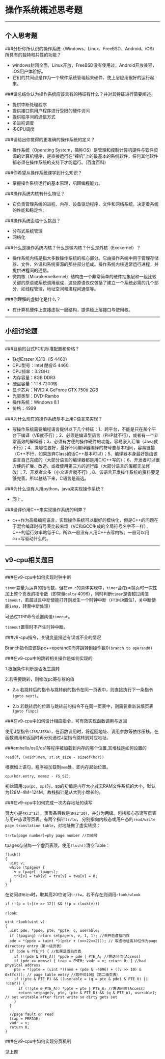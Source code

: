 # 操作系统概述思考题

* * *

## 个人思考题

###分析你所认识的操作系统（Windows、Linux、FreeBSD、Android、iOS）所具有的独特和共性的功能？

* windows封闭全面，Linux开放，FreeBSD没有使用过，Android开放兼容，IOS用户体验好。
* 它们的共同点是作为一个软件系统管理起来硬件，使上层应用很好的运行起来。


###请总结你认为操作系统应该具有的特征有什么？并对其特征进行简要阐述。

* 提供中断处理程序
*	提供接口供用户程序进行受限的硬件访问
*	提供程序间的通信方式
*	多进程调度
*	多CPU调度

###请给出你觉得的更准确的操作系统的定义？

* 操作系统（Operating System，简称OS）是管理和控制计算机硬件与软件资源的计算机程序，是直接运行在“裸机”上的最基本的系统软件，任何其他软件都必须在操作系统的支持下才能运行。(百度百科)

###你希望从操作系统课学到什么知识？

* 掌握操作系统运行的基本原理，巩固编程能力。


###操作系统内核有什么特征？

* 它负责管理系统的进程、内存、设备驱动程序、文件和网络系统，决定着系统的性能和稳定性。

###操作系统面临什么挑战？

* 分布式系统管理
* 网络化


###什么是操作系统内核？什么是微内核？什么是外核（Exokernel）？

* 操作系统内核是指大多数操作系统的核心部分。它由操作系统中用于管理存储器、文件、外设和系统资源的那些部分组成。操作系统内核通常运行进程，并提供进程间的通信。
* 微内核（Microkernelkernel）结构由一个非常简单的硬件抽象层和一组比较关键的原语或系统调用组成，这些原语仅仅包括了建立一个系统必需的几个部分，如线程管理，地址空间和进程间通信等。

###你理解的虚拟化是什么？

* 在计算机硬件上直接虚拟一层结构，提供给上层接口与使用权。

* * *

## 小组讨论题

* * *

###目前的台式PC机标准配置和价格？

* 联想Erazer X310（i5 4460）
*	CPU型号：Intel 酷睿i5 4460
*	CPU频率：3.2GHz
*	内存容量：8GB DDR3
*	硬盘容量：1TB 7200转
*	显卡芯片：NVIDIA GeForce GTX 750ti 2GB
*	光驱类型：DVD-Rambo
*	操作系统：Windows 8.1 
*	价格：4999

###为什么现在的操作系统基本上用C语言来实现？

* 写操作系统需要编程语言提供以下几个特征：1、跨平台，不能是只在某个平台下编译（VB就不行）；2、必须是编译型语言（PHP就不行），或者有一个非常高效的解释器；3、必须有方便的操作硬件的功能，容易嵌入汇编（Java就不行）；4、兼容性要好，最好不同编译器编译的符号要基本相同，容易链接（C++不行，如果放弃Class的话C++基本可以）；5、编译器本身最好是由该语言自己完成的（大部分语言的编译器都是用C/C++写的）；6、开发者可以很方便的扩展、改造、或者使用第三方的运行库（大部分语言的库都无法修改）；7、开发者众多（小众语言就不行）；8、该语言开发操作系统的资料要足够完善。所以总结下来，C语言是首选。

###为什么没有人用python，java来实现操作系统？

* 同上。

###请评价用C++来实现操作系统的利弊？

* c++作为高级编程语言，实现操作系统可以很好的模块化，但是C++的问题在于混合编译时符号表比较麻烦（VC和GCC生成的全局符号名字不一样），C++的运行效率略低于C，所以一般没有人用C++去写内核。一般可以用c++写驱动什么的。

* * *

## v9-cpu相关题目

* * *

###在v9-cpu中如何实现时钟中断

`timer`变量为运算的指令数，但在`em.c`的具体实现中，`timer`会在pc换页时一次性加上整个页表的指令数（即常量`delta`:4096），同时判断`timer`是否超过阈值`timeout`，若超过且中断使能打开则发生一个时钟中断（`FTIMER`置位1，关中断使能`iena`，转至中断处理）

可通过`TIME`命令设置阈值`timeout`。

`timeout`置零时不产生时钟中断。

###v9-cpu指令，关键变量描述有误或不全的情况

Branch指令应该是pc+=operand0而非跳转到操作数0`(branch to operand0)`

###在v9-cpu中的跳转相关操作是如何实现的

1.根据条件判断是否发生跳转

2.若需要跳转，则修改pc寄存器的值

- 2.a 若跳转后的指令与跳转前的指令在同一页表中，则直接执行下一条指令`(goto next)`。

- 2.b 若跳转后的位置与跳转前的指令不在同一页表中，则需要重新装填页表`(goto fixpc)`


###在v9-cpu中如何设计相应指令，可有效实现函数调用与返回

使用J型指令`(JSR/JSRA)`，在函数调用时，将返回地址、调用参数等依序压栈。在函数调用和返回时再分别通过J型指令跳转到对应地址。

###emhello/os0/os1等程序被加载到内存的哪个位置,其堆栈是如何设置的

    read(f, (void*)mem, st.st_size - sizeof(hdr))
根据如上语句，程序被加载到`mem`处，即内存起始位置。

    cpu(hdr.entry, memsz - FS_SZ);
初始调用`cpu(pc, sp)`时，sp的初值是内存大小减去RAM文件系统的大小，默认为128M-4M=124M，故栈指针是从大到小增长的。

###在v9-cpu中如何完成一次内存地址的读写

页大小是`4K(2^12)`，页表条目数是`1M(2^20)`，并分为两级。包括核心态读写页表与用户态读写页表。有两个指针`tr/tw`， 分别指向内核态或用户态的`read/write page translation table`，对地址做了虚实转换：

    tr/tw[page number]=phy page number //页帧号

tpages存储每一个虚页表项，使用`flush()`清空Table：
    
    flush()
    {
      uint v; 
      while (tpages) {
        v = tpage[--tpages];
        trk[v] = twk[v] = tru[v] = twu[v] = 0;    
      }
    }

在访问`虚地址v`时，取其高20位访问`tr/tw`，若不存在则调用`rlook/wlook`

    if (!(p = tr[(v >> 12]) && !(p = rlook(v)))

`rlook`:

    uint rlook(uint v)
    {
      uint pde, *ppde, pte, *ppte, q, userable;
      if (!paging) return setpage(v, v, 1, 1); //未开启虚拟内存
      pde = *(ppde = (uint *)(pdir + (v>>22<<2))); // 取虚地址高10位作为page directory entry（第一级页表）
      if (pde & PTE_P) { //如果是当前页表
        if (!(pde & PTE_A)) *ppde = pde | PTE_A; //置访问位(Access)
        if (pde >= memsz) { trap = FMEM; vadr = v; return 0; } //bad physical address
        pte = *(ppte = (uint *)(mem + (pde & -4096) + ((v >> 10) & 0xffc))); // page table entry //取中间10位（第二级页表）
        if ((pte & PTE_P) && ((userable = (q = pte & pde) & PTE_U) || !user)) {
          if (!(pte & PTE_A)) *ppte = pte | PTE_A; //置访问位(Access)
          return setpage(v, pte, (pte & PTE_D) && (q & PTE_W), userable); // set writable after first write so dirty gets set
        }
      }

      //page fault on read
      trap = FRPAGE;
      vadr = v;
      return 0;
    }


###在v9-cpu中如何实现分页机制

见上题